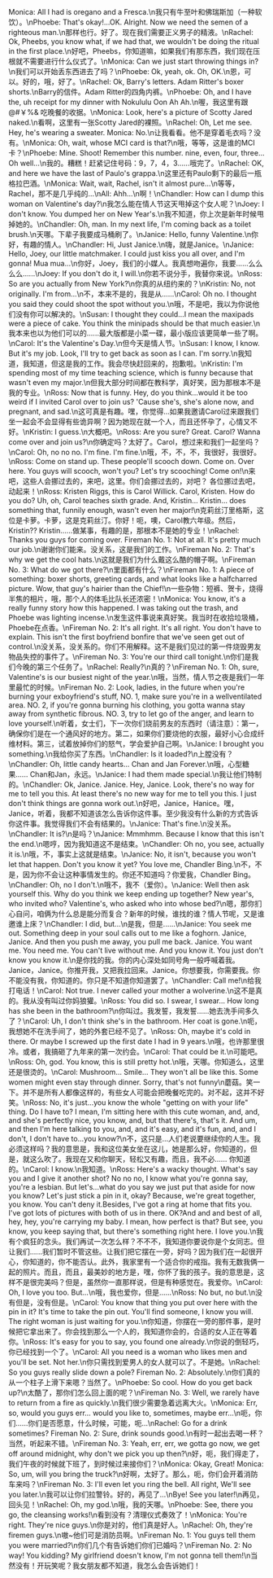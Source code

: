 Monica: All I had is oregano and a Fresca.\n我只有牛至叶和佛瑞斯加（一种软饮）。\nPhoebe: That's okay!...OK. Alright. Now we need the semen of a righteous man.\n那样也行。好了。现在我们需要正义男子的精液。\nRachel: Ok, Pheebs, you know what, if we had that, we wouldn't be doing the ritual in the first place.\n好吧，Pheebs，你知道嘛，如果我们有那东西，我们现在压根就不需要进行什么仪式了。\nMonica: Can we just start throwing things in?\n我们可以开始丢东西进去了吗？\nPhoebe: Ok, yeah, ok. Oh, OK.\n恩，可以。好的，哦，好了。\nRachel: Ok, Barry's letters. Adam Ritter's boxer shorts.\nBarry的信件。Adam Ritter的四角内裤。\nPhoebe: Oh, and I have the, uh receipt for my dinner with Nokululu Oon Ah Ah.\n喔，我这里有跟 @#￥%& 吃晚餐的收据。\nMonica: Look, here's a picture of Scotty Jared naked.\n看啊，这里有一张Scotty Jared的裸照。\nRachel: Oh, Let me see. Hey, he's wearing a sweater. Monica: No.\n让我看看。他不是穿着毛衣吗？没有。\nMonica: Oh, wait, whose MCI card is that?\n哦，等等，这是谁的MCI卡？\nPhoebe: Mine. Shoot! Remember this number. nine, even, four, three… Oh well...\n我的。糟糕！赶紧记住号码：9，7，4，3......哦完了。\nRachel: OK, and here we have the last of Paulo's grappa.\n这里还有Paulo剩下的最后一瓶格拉巴酒。\nMonica: Wait, wait, Rachel, isn't it almost pure...\n等等，Rachel，那不是几乎纯的...\nAll: Ahh...\n啊！\nChandler: How can I dump this woman on Valentine's day?\n我怎么能在情人节这天甩掉这个女人呢？\nJoey: I don't know. You dumped her on New Year's.\n我不知道，你上次是新年时候甩掉她的。\nChandler: Oh, man. In my next life, I'm coming back as a toilet brush.\n天哪。下辈子我要成马桶刷了。\nJanice: Hello, funny Valentine.\n你好，有趣的情人。\nChandler: Hi, Just Janice.\n嗨，就是Janice。\nJanice: Hello, Joey, our little matchmaker. I could just kiss you all over, and I'm gonna! Mua mua...\n你好，Joey，我们的小媒人。我真想吻遍你，我要......么么么么......\nJoey: If you don't do it, I will.\n你若不说分手，我替你来说。\nRoss: So are you actually from New York?\n你真的从纽约来的？\nKristin: No, not originally. I'm from...\n不，本来不是的，我是从…...\nCarol: Oh no. I thought you said they could shoot the spot without you.\n哦，不是吧，我以为你说他们没有你可以解决的。\nSusan: I thought they could…I mean the maxipads were a piece of cake. You think the minipads should be that much easier.\n我本来也以为他们可以的......最大版都是小菜一碟，最小版应该更简单一些了啊。\nCarol: It's the Valentine's Day.\n但今天是情人节。\nSusan: I know, I know. But it's my job. Look, I'll try to get back as soon as I can. I'm sorry.\n我知道，我知道，但这是我的工作。我会尽快赶回来的，抱歉啦。\nKristin: I'm spending most of my time teaching science, which is funny because that wasn't even my major.\n但我大部分时间都在教科学，真好笑，因为那根本不是我的专业。\nRoss: Now that is funny. Hey, do you think...would it be too weird if I invited Carol over to join us? 'Cause she's, she's alone now, and pregnant, and sad.\n这可真是有趣。嘿，你觉得...如果我邀请Carol过来跟我们坐一起会不会显得有些诡异啊？因为她现在就一个人，而且还怀孕了，心情又不好。\nKristin: I guess.\n大概吧。\nRoss: Are you sure? Great. Carol? Wanna come over and join us?\n你确定吗？太好了。Carol，想过来和我们一起坐吗？\nCarol: Oh, no no no. I'm fine. I'm fine.\n哦，不，不，不，我很好，我很好。\nRoss: Come on stand up. These people'll scooch down. Come on. Over here. You guys will scooch, won't you? Let's try scooching! Come on!\n来吧，这些人会挪过去的，来吧，这里。你们会挪过去的，对吧？ 各位挪过去吧，动起来！\nRoss: Kristen Riggs, this is Carol Willick. Carol, Kristen. How do you do? Uh, oh, Carol teaches sixth grade. And, Kristin... Kristin... does something that, funnily enough, wasn't even her major!\n克莉丝汀里格斯，这位是卡萝。卡萝，这是克莉丝汀。你好！呃，噢，Carol教六年级。然后，Kristin?? Kristin......做某事，有趣的是，那根本不是她的专业！\nRachel: Thanks you guys for coming over. Fireman No. 1: Not at all. It's pretty much our job.\n谢谢你们能来。没关系，这是我们的工作。\nFireman No. 2: That's why we get the cool hats.\n这就是我们为什么戴这么酷的帽子啊。\nFireman No. 3: What do we got there?\n里面都有什么？\nFireman No. 1: A piece of something: boxer shorts, greeting cards, and what looks like a halfcharred picture. Wow, that guy's hairier than the Chief!\n一些杂物：短裤、贺卡，烧得半焦的相片，哦，那个人的体毛比队长还浓密！\nMonica: You know, it's a really funny story how this happened. I was taking out the trash, and Phoebe was lighting incense.\n发生这件事说来真好笑。我当时在收拾垃圾桶，Phoebe在点香。\nFireman No. 2: It's all right. It's all right. You don't have to explain. This isn't the first boyfriend bonfire that we've seen get out of control.\n没关系，没关系的。你们不用解释。这不是我们见过的第一件烧毁男友物品失控的事件了。\nFireman No. 3: You're our third call tonight.\n你们是我们今晚的第三个任务了。\nRachel: Really?\n真的？\nFireman No. 1: Oh, sure, Valentine's is our busiest night of the year.\n哦，当然，情人节之夜是我们一年里最忙的时候。\nFireman No. 2: Look, ladies, in the future when you're burning your exboyfriend's stuff, NO. 1, make sure you're in a wellventilated area. NO. 2, if you're gonna burning his clothing, you gotta wanna stay away from synthetic fibrous. NO. 3, try to let go of the anger, and learn to love yourself.\n听着，女士们，下一次你们烧前男友的东西时（请注意）：第一，确保你们是在一个通风好的地方。第二，如果你们要烧他的衣服，最好小心合成纤维材料。第三，试着放掉你们的怒气，学会爱护自己啊。\nJanice: I brought you something.\n我给你买了东西。\nChandler: Is it loaded?\n上膛没有？\nChandler: Oh, little candy hearts... Chan and Jan Forever.\n哦，心型糖果...... Chan和Jan，永远。\nJanice: I had them made special.\n我让他们特制的。\nChandler: Ok, Janice. Janice. Hey, Janice. Look, there's no way for me to tell you this. At least there's no new way for me to tell you this. I just don't think things are gonna work out.\n好吧，Janice，Hanice。嘿，Janice，听着，我都不知道该怎么告诉你这件事。至少我没有什么新的方式告诉你这件事。我觉得我们不会有结果的。\nJanice: That's fine.\n没关系。\nChandler: It is?\n是吗？\nJanice: Mmmhmm. Because I know that this isn't the end.\n嗯哼，因为我知道这不是结束。\nChandler: Oh no, you see, actually it is.\n哦，不，事实上这就是结束。\nJanice: No, it isn't, because you won't let that happen. Don't you know it yet? You love me, Chandler Bing.\n不，不是，因为你不会让这种事情发生的。你还不知道吗？你爱我，Chandler Bing。\nChandler: Oh, no I don't.\n哦不，我不（爱你）。\nJanice: Well then ask yourself this. Why do you think we keep ending up together? New year's, who invited who? Valentine's, who asked who into whose bed?\n嗯，那你扪心自问，咱俩为什么总是能分而复合？新年的时候，谁找的谁？情人节呢，又是谁邀谁上床？\nChandler: I did, but...\n是我，但是......\nJanice: You seek me out. Something deep in your soul calls out to me like a foghorn. Janice, Janice. And then you push me away, you pull me back. Janice. You want me. You need me. You can't live without me. And you know it. You just don't know you know it.\n是你找的我。你的内心深处如同号角一般呼喊着我。Janice，Janice。你推开我，又把我拉回来。Janice。你想要我，你需要我。你不能没有我，你知道的。你只是不知道你知道罢了。\nChandler: Call me!\n给我打电话！\nCarol: Not true. I never called your mother a wolverine.\n这不是真的。我从没有叫过你妈狼獾。\nRoss: You did so. I swear, I swear... How long has she been in the bathroom?\n你叫过。我发誓，我发誓......她去洗手间多久了？\nCarol: Uh, I don't think she's in the bathroom. Her coat is gone.\n呃，我想她不在洗手间了，她的外套已经不见了。\nRoss: Oh, maybe it's cold in there. Or maybe I screwed up the first date I had in 9 years.\n哦，也许那里很冷。或者，我搞砸了九年来的第一次约会。\nCarol: That could be it.\n可能吧。\nRoss: Oh, god. You know, this is still pretty hot.\n哦，天哪。你知道么，这里还是很烫的。\nCarol: Mushroom... Smile... They won't all be like this. Some women might even stay through dinner. Sorry, that's not funny\n蘑菇。笑一下。并不是所有人都像这样的，有些女人可能会把晚餐吃完的。对不起，这并不好笑。\nRoss: No, it's just...you know the whole "getting on with your life" thing. Do I have to? I mean, I'm sitting here with this cute woman, and, and, and she's perfectly nice, you know, and, but that there's, that's it. And um, and then I'm here talking to you, and, and it's easy, and it's fun, and, and I don't, I don't have to…you know?\n不，这只是...人们老说要继续你的人生。我必须这样吗？我的意思是，我和这位美女坐在这儿，她是那么好，你知道的，但是，就这么吹了。我现在又和你聊天，轻松又有趣，而且，我不必...... 你知道的。\nCarol: I know.\n我知道。\nRoss: Here's a wacky thought. What's say you and I give it another shot? No no no, I know what you're gonna say, you're a lesbian. But let's...what do you say we just put that aside for now you know? Let's just stick a pin in it, okay? Because, we're great together, you know. You can't deny it.Besides, I've got a ring at home that fits you. I've got lots of pictures with both of us in there. OK?And and and best of all, hey, hey, you're carrying my baby. I mean, how perfect is that? But see, you know, you keep saying that, but there's something right here. I love you.\n我有个疯狂的念头。我们再试一次怎么样？不不不，我知道你要说你是个女同志。但让我们......我们暂时不管这些。让我们把它摆在一旁，好吗？因为我们在一起很开心，你知道的，你不能否认。此外，我家里有一个适合你的戒指。我有无数我俩一起的照片。而且，而且，最美妙的地方是，嘿，你怀了我的孩子。我的意思是，这样不是很完美吗？但是，虽然你一直那样说，但是有种感觉在。我爱你。\nCarol: Oh, I love you too. But...\n哦，我也爱你，但是......\nRoss: No but, no but.\n没有但是，没有但是。\nCarol: You know that thing you put over here with the pin in it? It's time to take the pin out. You'll find someone, I know you will. The right woman is just waiting for you.\n你知道，你摆在一旁的那件事，是时候把它拿出来了。你会找到那么一个人的，我知道你会的，合适的女人正在等着你。\nRoss: It's easy for you to say, you found one already.\n你说的倒轻巧，你已经找到一个了。\nCarol: All you need is a woman who likes men and you'll be set. Not her.\n你只需找到爱男人的女人就可以了。不是她。\nRachel: So you guys really slide down a pole? Fireman No. 2: Absolutely.\n你们真的从一个柱子上滑下来嗯？当然了。\nPhoebe: So cool. How do you get back up?\n太酷了，那你们怎么回上面的呢？\nFireman No. 3: Well, we rarely have to return from a fire as quickly.\n我们很少需要急着远离大火。\nMonica: Err, so, would you guys err… would you like to, sometimes, maybe err…\n呃，你们…...你们是否愿意，什么时候，可能，呃…\nRachel: Go for a drink sometimes? Fireman No. 2: Sure, drink sounds good.\n有时一起出去喝一杯？当然，听起来不错。\nFireman No. 3: Yeah, err, err, we gotta go now, we get off around midnight, why don't we pick you up then?\n好，呃，我们得走了，我们午夜的时候就下班了，到时候过来接你们？\nMonica: Okay, Great! Monica: So, um, will you bring the truck?\n好啊，太好了。那么，呃，你们会开着消防车来吗？\nFireman No. 3: I'll even let you ring the bell. All right, We'll see you later.\n我可以让你们拉警铃。好的，再见了…\nBye! See you later!\n再见，回头见！\nRachel: Oh, my god.\n哦，我的天哪。\nPhoebe: See, there you go, the cleansing works!\n看到没有？清理仪式奏效了！\nMonica: You're right. They're nice guys.\n你是对的，他们真是好人。\nRachel: Oh, they're firemen guys.\n嗷~他们可是消防员啊。\nFireman No. 1: You guys tell them you were married?\n你们几个有告诉她们你们已婚吗？\nFireman No. 2: No way! You kidding? My girlfriend doesn't know, I'm not gonna tell them!\n当然没有！开玩笑呢？我女朋友都不知道，我怎么会告诉她们！
        